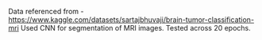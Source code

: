 Data referenced from - https://www.kaggle.com/datasets/sartajbhuvaji/brain-tumor-classification-mri
Used CNN for segmentation of MRI images. Tested across 20 epochs.
